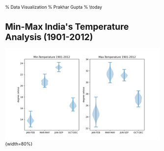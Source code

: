 % Data Visualization
% Prakhar Gupta
% \today

# Min-Max India's Temperature Analysis (1901-2012)

![Violin Plot](violin-plot.png){width=80%}




